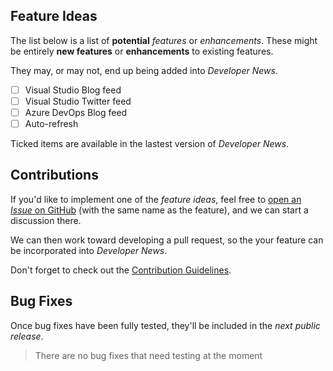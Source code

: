 ## Feature Ideas

The list below is a list of **potential** _features_ or _enhancements_.
These might be entirely **new features** or **enhancements** to existing features.

They may, or may not, end up being added into _Developer News_.

- [ ] Visual Studio Blog feed
- [ ] Visual Studio Twitter feed
- [ ] Azure DevOps Blog feed
- [ ] Auto-refresh

Ticked items are available in the lastest version of _Developer News_.

## Contributions

If you'd like to implement one of the _feature ideas_,
feel free to [open an _Issue_ on GitHub][github-issue-fi] (with the same name as the feature),
and we can start a discussion there.

We can then work toward developing a pull request,
so the your feature can be incorporated into _Developer News_.

Don't forget to check out the [Contribution Guidelines][contribution-guidelines].

[github-issue-fi]: https://github.com/luminous-software/developer-news/issues/new?title=&body=&label=enhancement
[contribution-guidelines]: https://github.com/luminous-software/developer-news/blob/master/.github/CONTRIBUTING.md

## Bug Fixes

Once bug fixes have been fully tested, they'll be included in the *next public release*.

>There are no bug fixes that need testing at the moment

[vsix-gallery]: http://vsixgallery.com

